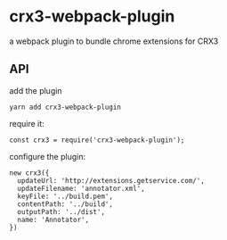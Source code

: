 # crx3-webpack-plugin
a webpack plugin to bundle chrome extensions for CRX3

## API

add the plugin
```
yarn add crx3-webpack-plugin
```

require it:
```
const crx3 = require('crx3-webpack-plugin');
```

configure the plugin:
```
new crx3({
  updateUrl: 'http://extensions.getservice.com/',
  updateFilename: 'annotator.xml',
  keyFile: '../build.pem',
  contentPath: '../build',
  outputPath: '../dist',
  name: 'Annotator',
})
```


